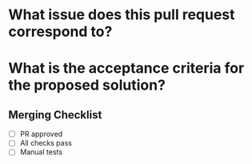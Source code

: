# What issue does this pull request correspond to?



# What is the acceptance criteria for the proposed solution?




## Merging Checklist

- [ ] PR approved
- [ ] All checks pass
- [ ] Manual tests